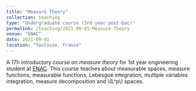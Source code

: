 ```yaml
---
title: "Measure Theory"
collection: teaching
type: "Undergraduate course (3rd year post-bac)"
permalink: /teaching/2021-09-01-Measure-Theory
venue: "ENAC"
date: 2021-09-01
location: "Toulouse, France"
---
```


A 17h introductory course on _measure theory_ for 1st year engineering student at [ENAC](https://enac.fr/). This course teaches about measurable spaces, measure functions, measurable functions, Lebesgue integration, multiple variables integration, measure decomposition and \\(L^p\\) spaces.
